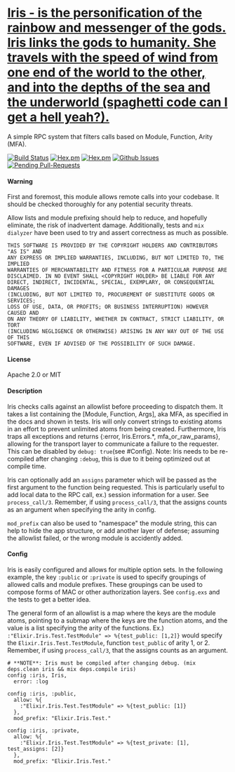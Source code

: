 [Iris - is the personification of the rainbow and messenger of the gods. Iris links the gods to humanity. She travels with the speed of wind from one end of the world to the other, and into the depths of the sea and the underworld (spaghetti code can I get a hell yeah?).](https://en.wikipedia.org/wiki/Iris_(mythology))
======

A simple RPC system that filters calls based on Module, Function, Arity (MFA).

[![Build Status](https://travis-ci.org/zmoshansky/iris.svg)](https://travis-ci.org/zmoshansky/iris) [![Hex.pm](http://img.shields.io/hexpm/v/iris.svg)](https://hex.pm/packages/iris) [![Hex.pm](http://img.shields.io/hexpm/dt/iris.svg)](https://hex.pm/packages/iris) [![Github Issues](http://githubbadges.herokuapp.com/zmoshansky/iris/issues.svg)](https://github.com/zmoshansky/iris/issues) [![Pending Pull-Requests](http://githubbadges.herokuapp.com/zmoshansky/iris/pulls.svg)](https://github.com/zmoshansky/iris/pulls)

#### Warning ####
First and foremost, this module allows remote calls into your codebase. It should be checked thoroughly for any potential security threats.

Allow lists and module prefixing should help to reduce, and hopefully eliminate, the risk of inadvertent damage. Additionally, tests and `mix dialyzer` have been used to try and assert correctness as much as possible.

```
THIS SOFTWARE IS PROVIDED BY THE COPYRIGHT HOLDERS AND CONTRIBUTORS "AS IS" AND
ANY EXPRESS OR IMPLIED WARRANTIES, INCLUDING, BUT NOT LIMITED TO, THE IMPLIED
WARRANTIES OF MERCHANTABILITY AND FITNESS FOR A PARTICULAR PURPOSE ARE
DISCLAIMED. IN NO EVENT SHALL <COPYRIGHT HOLDER> BE LIABLE FOR ANY
DIRECT, INDIRECT, INCIDENTAL, SPECIAL, EXEMPLARY, OR CONSEQUENTIAL DAMAGES
(INCLUDING, BUT NOT LIMITED TO, PROCUREMENT OF SUBSTITUTE GOODS OR SERVICES;
LOSS OF USE, DATA, OR PROFITS; OR BUSINESS INTERRUPTION) HOWEVER CAUSED AND
ON ANY THEORY OF LIABILITY, WHETHER IN CONTRACT, STRICT LIABILITY, OR TORT
(INCLUDING NEGLIGENCE OR OTHERWISE) ARISING IN ANY WAY OUT OF THE USE OF THIS
SOFTWARE, EVEN IF ADVISED OF THE POSSIBILITY OF SUCH DAMAGE.
```

#### License #####
Apache 2.0 or MIT

#### Description ####
Iris checks calls against an allowlist before proceeding to dispatch them. It takes a list containing the [Module, Function, Args], aka MFA, as specified in the docs and shown in tests. Iris will only convert strings to existing atoms in an effort to prevent unlimited atoms from being created. Furthermore, Iris traps all exceptions and returns {:error, Iris.Errors.*, mfa_or_raw_params}, allowing for the transport layer to communicate a failure to the requester. This can be disabled by `debug: true`(see #Config). Note: Iris needs to be re-compiled after changing `:debug`, this is due to it being optimized out at compile time.

Iris can optionally add an `assigns` parameter which will be passed as the first argument to the function being requested. This is particularly useful to add local data to the RPC call, ex.) session information for a user. See `process_call/3`. Remember, if using `process_call/3`, that the assigns counts as an argument when specifying the arity in config.

`mod_prefix` can also be used to "namespace" the module string, this can help to hide the app structure, or add another layer of defense; assuming the allowlist failed, or the wrong module is accidently added.


#### Config ####
Iris is easily configured and allows for multiple option sets. In the following example, the key `:public` or `:private` is used to specify groupings of allowed calls and module prefixes. These groupings can be used to compose forms of MAC or other authorization layers. See `config.exs` and the tests to get a better idea.

The general form of an allowlist is a map where the keys are the module atoms, pointing to a submap where the keys are the function atoms, and the value is a list specifying the arity of the functions. Ex.) `:"Elixir.Iris.Test.TestModule" => %{test_public: [1,2]}` would specify the `Elixir.Iris.Test.TestModule`, function `test_public` of arity 1, or 2. Remember, if using `process_call/3`, that the assigns counts as an argument.


```
# **NOTE**: Iris must be compiled after changing debug. (mix deps.clean iris && mix deps.compile iris)
config :iris, Iris,
  error: :log

config :iris, :public,
  allow: %{
    :"Elixir.Iris.Test.TestModule" => %{test_public: [1]}
  },
  mod_prefix: "Elixir.Iris.Test."

config :iris, :private,
  allow: %{
    :"Elixir.Iris.Test.TestModule" => %{test_private: [1], test_assigns: [2]}
  },
  mod_prefix: "Elixir.Iris.Test."
```
